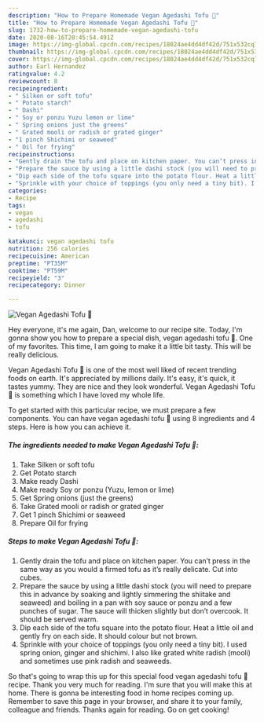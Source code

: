 ```yaml
---
description: "How to Prepare Homemade Vegan Agedashi Tofu 🌱"
title: "How to Prepare Homemade Vegan Agedashi Tofu 🌱"
slug: 1732-how-to-prepare-homemade-vegan-agedashi-tofu
date: 2020-08-16T20:45:54.491Z
image: https://img-global.cpcdn.com/recipes/18024ae4dd4df42d/751x532cq70/vegan-agedashi-tofu-🌱-recipe-main-photo.jpg
thumbnail: https://img-global.cpcdn.com/recipes/18024ae4dd4df42d/751x532cq70/vegan-agedashi-tofu-🌱-recipe-main-photo.jpg
cover: https://img-global.cpcdn.com/recipes/18024ae4dd4df42d/751x532cq70/vegan-agedashi-tofu-🌱-recipe-main-photo.jpg
author: Earl Hernandez
ratingvalue: 4.2
reviewcount: 8
recipeingredient:
- " Silken or soft tofu"
- " Potato starch"
- " Dashi"
- " Soy or ponzu Yuzu lemon or lime"
- " Spring onions just the greens"
- " Grated mooli or radish or grated ginger"
- "1 pinch Shichimi or seaweed"
- " Oil for frying"
recipeinstructions:
- "Gently drain the tofu and place on kitchen paper. You can’t press in the same way as you would a firmed tofu as it’s really delicate. Cut into cubes."
- "Prepare the sauce by using a little dashi stock (you will need to prepare this in advance by soaking and lightly simmering the shiitake and seaweed) and boiling in a pan with soy sauce or ponzu and a few punches of sugar. The sauce will thicken slightly but don’t overcook. It should be served warm."
- "Dip each side of the tofu square into the potato flour. Heat a little oil and gently fry on each side. It should colour but not brown."
- "Sprinkle with your choice of toppings (you only need a tiny bit). I used spring onion, ginger and shichimi. I also like grated white radish (mooli) and sometimes use pink radish and seaweeds."
categories:
- Recipe
tags:
- vegan
- agedashi
- tofu

katakunci: vegan agedashi tofu 
nutrition: 256 calories
recipecuisine: American
preptime: "PT35M"
cooktime: "PT59M"
recipeyield: "3"
recipecategory: Dinner

---
```



![Vegan Agedashi Tofu 🌱](https://img-global.cpcdn.com/recipes/18024ae4dd4df42d/751x532cq70/vegan-agedashi-tofu-🌱-recipe-main-photo.jpg)

Hey everyone, it's me again, Dan, welcome to our recipe site. Today, I'm gonna show you how to prepare a special dish, vegan agedashi tofu 🌱. One of my favorites. This time, I am going to make it a little bit tasty. This will be really delicious.

Vegan Agedashi Tofu 🌱 is one of the most well liked of recent trending foods on earth. It's appreciated by millions daily. It's easy, it's quick, it tastes yummy. They are nice and they look wonderful. Vegan Agedashi Tofu 🌱 is something which I have loved my whole life.




To get started with this particular recipe, we must prepare a few components. You can have vegan agedashi tofu 🌱 using 8 ingredients and 4 steps. Here is how you can achieve it.

<!--inarticleads1-->

##### The ingredients needed to make Vegan Agedashi Tofu 🌱:

1. Take  Silken or soft tofu
1. Get  Potato starch
1. Make ready  Dashi
1. Make ready  Soy or ponzu (Yuzu, lemon or lime)
1. Get  Spring onions (just the greens)
1. Take  Grated mooli or radish or grated ginger
1. Get 1 pinch Shichimi or seaweed
1. Prepare  Oil for frying




<!--inarticleads2-->

##### Steps to make Vegan Agedashi Tofu 🌱:

1. Gently drain the tofu and place on kitchen paper. You can’t press in the same way as you would a firmed tofu as it’s really delicate. Cut into cubes.
1. Prepare the sauce by using a little dashi stock (you will need to prepare this in advance by soaking and lightly simmering the shiitake and seaweed) and boiling in a pan with soy sauce or ponzu and a few punches of sugar. The sauce will thicken slightly but don’t overcook. It should be served warm.
1. Dip each side of the tofu square into the potato flour. Heat a little oil and gently fry on each side. It should colour but not brown.
1. Sprinkle with your choice of toppings (you only need a tiny bit). I used spring onion, ginger and shichimi. I also like grated white radish (mooli) and sometimes use pink radish and seaweeds.




So that's going to wrap this up for this special food vegan agedashi tofu 🌱 recipe. Thank you very much for reading. I'm sure that you will make this at home. There is gonna be interesting food in home recipes coming up. Remember to save this page in your browser, and share it to your family, colleague and friends. Thanks again for reading. Go on get cooking!
